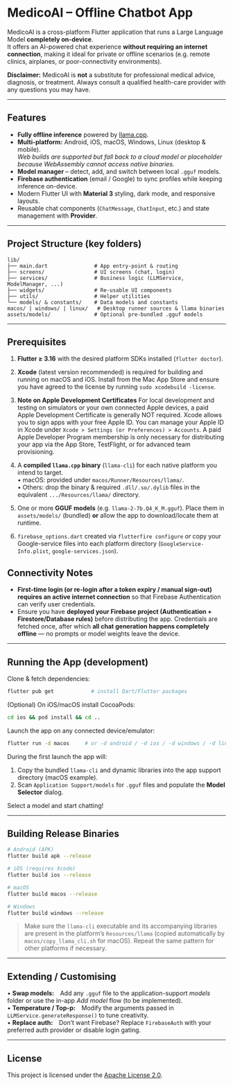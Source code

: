 # MedicoAI – Offline Chatbot App

MedicoAI is a cross-platform Flutter application that runs a Large Language Model **completely on-device**.  
It offers an AI-powered chat experience **without requiring an internet connection**, making it ideal for private or offline scenarios (e.g. remote clinics, airplanes, or poor-connectivity environments).

**Disclaimer:** MedicoAI is **not** a substitute for professional medical advice, diagnosis, or treatment. Always consult a qualified health-care provider with any questions you may have.

---

## Features

- **Fully offline inference** powered by [llama.cpp](https://github.com/ggerganov/llama.cpp).
- **Multi-platform:** Android, iOS, macOS, Windows, Linux (desktop & mobile).  
  _Web builds are supported but fall back to a cloud model or placeholder because WebAssembly cannot access native binaries._
- **Model manager** – detect, add, and switch between local `.gguf` models.
- **Firebase authentication** (email / Google) to sync profiles while keeping inference on-device.
- Modern Flutter UI with **Material 3** styling, dark mode, and responsive layouts.
- Reusable chat components (`ChatMessage`, `ChatInput`, etc.) and state management with **Provider**.

---

## Project Structure (key folders)

```
lib/
├── main.dart               # App entry-point & routing
├── screens/                # UI screens (chat, login)
├── services/               # Business logic (LLMService, ModelManager, ...)
├── widgets/                # Re-usable UI components
├── utils/                  # Helper utilities
└── models/ & constants/    # Data models and constants
macos/ | windows/ | linux/   # Desktop runner sources & llama binaries
assets/models/              # Optional pre-bundled .gguf models
```

---

## Prerequisites

1. **Flutter ≥ 3.16** with the desired platform SDKs installed (`flutter doctor`).
2. **Xcode** (latest version recommended) is required for building and running on macOS and iOS. Install from the Mac App Store and ensure you have agreed to the license by running `sudo xcodebuild -license`.
3. **Note on Apple Development Certificates** For local development and testing on simulators or your own connected Apple devices, a paid Apple Development Certificate is generally NOT required. Xcode allows you to sign apps with your free Apple ID. You can manage your Apple ID in Xcode under `Xcode > Settings (or Preferences) > Accounts`. A paid Apple Developer Program membership is only necessary for distributing your app via the App Store, TestFlight, or for advanced team provisioning.

4. A **compiled `llama.cpp` binary** (`llama-cli`) for each native platform you intend to target.  
   • macOS: provided under `macos/Runner/Resources/llama/`.  
   • Others: drop the binary & required `.dll/.so/.dylib` files in the equivalent `.../Resources/llama/` directory.
5. One or more **GGUF models** (e.g. `llama-2-7b.Q4_K_M.gguf`). Place them in `assets/models/` (bundled) **or** allow the app to download/locate them at runtime.
6. `firebase_options.dart` created via `flutterfire configure` _or_ copy your Google-service files into each platform directory (`GoogleService-Info.plist`, `google-services.json`).

## Connectivity Notes

- **First-time login (or re-login after a token expiry / manual sign-out) requires an active internet connection** so that Firebase Authentication can verify user credentials.
- Ensure you have **deployed your Firebase project (Authentication + Firestore/Database rules)** before distributing the app. Credentials are fetched once, after which **all chat generation happens completely offline** — no prompts or model weights leave the device.

---

## Running the App (development)

Clone & fetch dependencies:

```bash
flutter pub get            # install Dart/Flutter packages
```

(Optional) On iOS/macOS install CocoaPods:

```bash
cd ios && pod install && cd ..
```

Launch the app on any connected device/emulator:

```bash
flutter run -d macos     # or -d android / -d ios / -d windows / -d linux
```

During the first launch the app will:

1. Copy the bundled `llama-cli` and dynamic libraries into the app support directory (macOS example).
2. Scan `Application Support/models` for `.gguf` files and populate the **Model Selector** dialog.

Select a model and start chatting!

---

## Building Release Binaries

```bash
# Android (APK)
flutter build apk --release

# iOS (requires Xcode)
flutter build ios --release

# macOS
flutter build macos --release

# Windows
flutter build windows --release
```

> Make sure the `llama-cli` executable and its accompanying libraries are
> present in the platform’s `Resources/llama` (copied automatically by
> `macos/copy_llama_cli.sh` for macOS). Repeat the same pattern for other
> platforms if necessary.

---

## Extending / Customising

• **Swap models:** Add any `.gguf` file to the application-support _models_ folder or use the in-app _Add model_ flow (to be implemented).  
• **Temperature / Top-p:** Modify the arguments passed in `LLMService.generateResponse()` to tune creativity.  
• **Replace auth:** Don’t want Firebase? Replace `FirebaseAuth` with your preferred auth provider or disable login gating.

---

## License

This project is licensed under the [Apache License 2.0](LICENSE).
